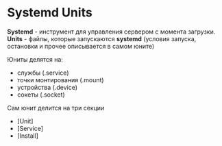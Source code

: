 # Systemd Units
**Systemd** - инструмент для управления сервером с момента загрузки.  
**Units** - файлы, которые запускаются **systemd** (условия запуска, остановки и прочее описывается в самом юните)  

Юниты делятся на:
* службы (.service)  
* точки монтирования (.mount)  
* устройства (.device)  
* сокеты (.socket)

Сам юнит делится на три секции
* \[Unit\]
* \[Service\]
* \[Install\]

